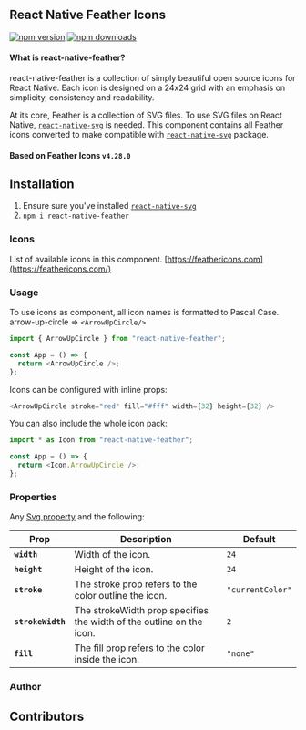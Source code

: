 ## React Native Feather Icons

[![npm version](https://img.shields.io/npm/v/react-native-feather.svg?style=flat-square)](https://www.npmjs.com/package/react-native-feather)
[![npm downloads](https://img.shields.io/npm/dm/react-native-feather.svg?style=flat-square)](https://www.npmjs.com/package/react-native-feather)

#### What is react-native-feather?

react-native-feather is a collection of simply beautiful open source icons for React Native. Each icon is designed on a 24x24 grid with an emphasis on simplicity, consistency and readability.

At its core, Feather is a collection of SVG files. To use SVG files on React Native, [`react-native-svg`](https://github.com/react-native-community/react-native-svg) is needed. This component contains all Feather icons converted to make compatible with [`react-native-svg`](https://github.com/react-native-community/react-native-svg) package.

#### Based on Feather Icons `v4.28.0`

## Installation

1. Ensure sure you've installed [`react-native-svg`](https://github.com/react-native-community/react-native-svg)
2. `npm i react-native-feather`

### Icons

List of available icons in this component.
[https://feathericons.com](https://feathericons.com/)

### Usage

To use icons as component, all icon names is formatted to Pascal Case.
arrow-up-circle => `<ArrowUpCircle/>`

```javascript
import { ArrowUpCircle } from "react-native-feather";

const App = () => {
  return <ArrowUpCircle />;
};
```

Icons can be configured with inline props:

```javascript
<ArrowUpCircle stroke="red" fill="#fff" width={32} height={32} />
```

You can also include the whole icon pack:

```javascript
import * as Icon from "react-native-feather";

const App = () => {
  return <Icon.ArrowUpCircle />;
};
```

### Properties

Any [Svg property](https://github.com/react-native-community/react-native-svg#common-props) and the following:

| Prop              | Description                                                          | Default          |
| ----------------- | -------------------------------------------------------------------- | ---------------- |
| **`width`**       | Width of the icon.                                                   | `24`             |
| **`height`**      | Height of the icon.                                                  | `24`             |
| **`stroke`**      | The stroke prop refers to the color outline the icon.                | `"currentColor"` |
| **`strokeWidth`** | The strokeWidth prop specifies the width of the outline on the icon. | `2`              |
| **`fill`**        | The fill prop refers to the color inside the icon.                   | `"none"`         |

### Author
<!-- readme: yigithanyucedag -start -->
<!-- readme: yigithanyucedag -end -->

## Contributors

<!-- readme: contributors -start -->
<!-- readme: contributors -end -->